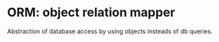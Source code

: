 # ORM: object relation mapper

Abstraction of database access by using objects insteads of db queries.



